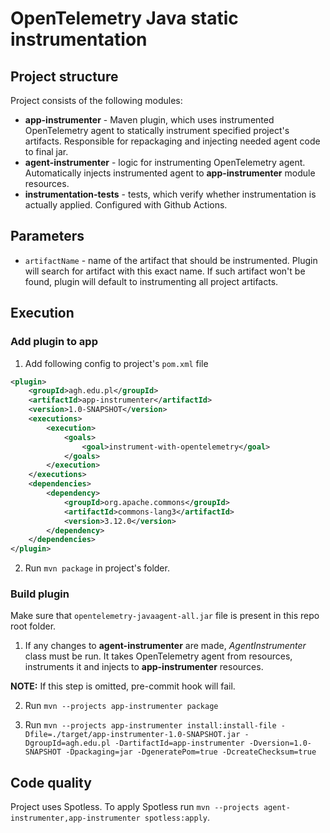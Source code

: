 # OpenTelemetry Java static instrumentation

## Project structure

Project consists of the following modules:

- **app-instrumenter** - Maven plugin, which uses instrumented OpenTelemetry agent to statically instrument
  specified project's artifacts. Responsible for repackaging and injecting needed agent code to final jar.
- **agent-instrumenter** - logic for instrumenting OpenTelemetry agent. Automatically injects instrumented 
  agent to **app-instrumenter** module resources.
- **instrumentation-tests** - tests, which verify whether instrumentation is actually applied. Configured
  with Github Actions.

## Parameters

- `artifactName` - name of the artifact that should be instrumented. Plugin will search for artifact with this exact
  name. If such artifact won't be found, plugin will default to instrumenting all project artifacts.

## Execution

### Add plugin to app

1. Add following config to project's `pom.xml` file
```xml
<plugin>
    <groupId>agh.edu.pl</groupId>
    <artifactId>app-instrumenter</artifactId>
    <version>1.0-SNAPSHOT</version>
    <executions>
        <execution>
            <goals>
                <goal>instrument-with-opentelemetry</goal>
            </goals>
        </execution>
    </executions>
    <dependencies>
        <dependency>
            <groupId>org.apache.commons</groupId>
            <artifactId>commons-lang3</artifactId>
            <version>3.12.0</version>
        </dependency>
    </dependencies>
</plugin>
```

2. Run `mvn package` in project's folder.

### Build plugin

Make sure that `opentelemetry-javaagent-all.jar` file is present in this repo root folder.

1. If any changes to **agent-instrumenter** are made, *AgentInstrumenter* class must be run. It takes OpenTelemetry agent 
from resources, instruments it and injects to **app-instrumenter** resources.

**NOTE:** If this step is omitted, pre-commit hook will fail.

2. Run `mvn --projects app-instrumenter package`

3. Run `mvn --projects app-instrumenter install:install-file -Dfile=./target/app-instrumenter-1.0-SNAPSHOT.jar -DgroupId=agh.edu.pl -DartifactId=app-instrumenter -Dversion=1.0-SNAPSHOT -Dpackaging=jar -DgeneratePom=true -DcreateChecksum=true`

## Code quality

Project uses Spotless. To apply Spotless run `mvn --projects agent-instrumenter,app-instrumenter spotless:apply`.
